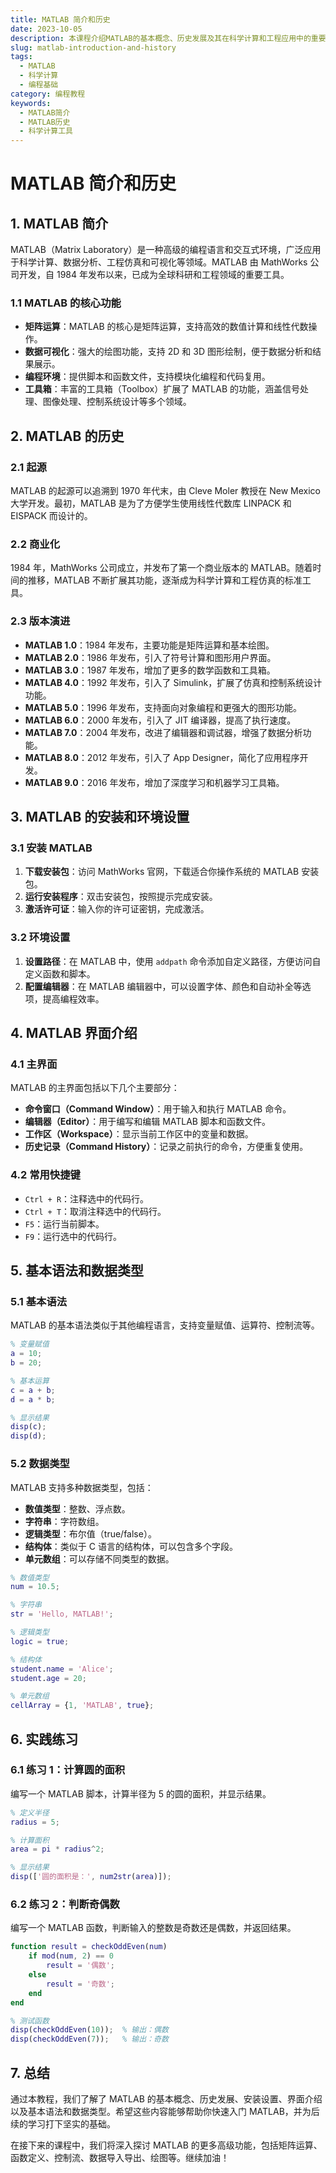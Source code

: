 ```yaml
---
title: MATLAB 简介和历史
date: 2023-10-05
description: 本课程介绍MATLAB的基本概念、历史发展及其在科学计算和工程应用中的重要性。
slug: matlab-introduction-and-history
tags:
  - MATLAB
  - 科学计算
  - 编程基础
category: 编程教程
keywords:
  - MATLAB简介
  - MATLAB历史
  - 科学计算工具
---
```


# MATLAB 简介和历史

## 1. MATLAB 简介

MATLAB（Matrix Laboratory）是一种高级的编程语言和交互式环境，广泛应用于科学计算、数据分析、工程仿真和可视化等领域。MATLAB 由 MathWorks 公司开发，自 1984 年发布以来，已成为全球科研和工程领域的重要工具。

### 1.1 MATLAB 的核心功能

- **矩阵运算**：MATLAB 的核心是矩阵运算，支持高效的数值计算和线性代数操作。
- **数据可视化**：强大的绘图功能，支持 2D 和 3D 图形绘制，便于数据分析和结果展示。
- **编程环境**：提供脚本和函数文件，支持模块化编程和代码复用。
- **工具箱**：丰富的工具箱（Toolbox）扩展了 MATLAB 的功能，涵盖信号处理、图像处理、控制系统设计等多个领域。

## 2. MATLAB 的历史

### 2.1 起源

MATLAB 的起源可以追溯到 1970 年代末，由 Cleve Moler 教授在 New Mexico 大学开发。最初，MATLAB 是为了方便学生使用线性代数库 LINPACK 和 EISPACK 而设计的。

### 2.2 商业化

1984 年，MathWorks 公司成立，并发布了第一个商业版本的 MATLAB。随着时间的推移，MATLAB 不断扩展其功能，逐渐成为科学计算和工程仿真的标准工具。

### 2.3 版本演进

- **MATLAB 1.0**：1984 年发布，主要功能是矩阵运算和基本绘图。
- **MATLAB 2.0**：1986 年发布，引入了符号计算和图形用户界面。
- **MATLAB 3.0**：1987 年发布，增加了更多的数学函数和工具箱。
- **MATLAB 4.0**：1992 年发布，引入了 Simulink，扩展了仿真和控制系统设计功能。
- **MATLAB 5.0**：1996 年发布，支持面向对象编程和更强大的图形功能。
- **MATLAB 6.0**：2000 年发布，引入了 JIT 编译器，提高了执行速度。
- **MATLAB 7.0**：2004 年发布，改进了编辑器和调试器，增强了数据分析功能。
- **MATLAB 8.0**：2012 年发布，引入了 App Designer，简化了应用程序开发。
- **MATLAB 9.0**：2016 年发布，增加了深度学习和机器学习工具箱。

## 3. MATLAB 的安装和环境设置

### 3.1 安装 MATLAB

1. **下载安装包**：访问 MathWorks 官网，下载适合你操作系统的 MATLAB 安装包。
2. **运行安装程序**：双击安装包，按照提示完成安装。
3. **激活许可证**：输入你的许可证密钥，完成激活。

### 3.2 环境设置

1. **设置路径**：在 MATLAB 中，使用 `addpath` 命令添加自定义路径，方便访问自定义函数和脚本。
2. **配置编辑器**：在 MATLAB 编辑器中，可以设置字体、颜色和自动补全等选项，提高编程效率。

## 4. MATLAB 界面介绍

### 4.1 主界面

MATLAB 的主界面包括以下几个主要部分：

- **命令窗口（Command Window）**：用于输入和执行 MATLAB 命令。
- **编辑器（Editor）**：用于编写和编辑 MATLAB 脚本和函数文件。
- **工作区（Workspace）**：显示当前工作区中的变量和数据。
- **历史记录（Command History）**：记录之前执行的命令，方便重复使用。

### 4.2 常用快捷键

- `Ctrl + R`：注释选中的代码行。
- `Ctrl + T`：取消注释选中的代码行。
- `F5`：运行当前脚本。
- `F9`：运行选中的代码行。

## 5. 基本语法和数据类型

### 5.1 基本语法

MATLAB 的基本语法类似于其他编程语言，支持变量赋值、运算符、控制流等。

```matlab
% 变量赋值
a = 10;
b = 20;

% 基本运算
c = a + b;
d = a * b;

% 显示结果
disp(c);
disp(d);
```

### 5.2 数据类型

MATLAB 支持多种数据类型，包括：

- **数值类型**：整数、浮点数。
- **字符串**：字符数组。
- **逻辑类型**：布尔值（true/false）。
- **结构体**：类似于 C 语言的结构体，可以包含多个字段。
- **单元数组**：可以存储不同类型的数据。

```matlab
% 数值类型
num = 10.5;

% 字符串
str = 'Hello, MATLAB!';

% 逻辑类型
logic = true;

% 结构体
student.name = 'Alice';
student.age = 20;

% 单元数组
cellArray = {1, 'MATLAB', true};
```

## 6. 实践练习

### 6.1 练习 1：计算圆的面积

编写一个 MATLAB 脚本，计算半径为 5 的圆的面积，并显示结果。

```matlab
% 定义半径
radius = 5;

% 计算面积
area = pi * radius^2;

% 显示结果
disp(['圆的面积是：', num2str(area)]);
```

### 6.2 练习 2：判断奇偶数

编写一个 MATLAB 函数，判断输入的整数是奇数还是偶数，并返回结果。

```matlab
function result = checkOddEven(num)
    if mod(num, 2) == 0
        result = '偶数';
    else
        result = '奇数';
    end
end

% 测试函数
disp(checkOddEven(10));  % 输出：偶数
disp(checkOddEven(7));   % 输出：奇数
```

## 7. 总结

通过本教程，我们了解了 MATLAB 的基本概念、历史发展、安装设置、界面介绍以及基本语法和数据类型。希望这些内容能够帮助你快速入门 MATLAB，并为后续的学习打下坚实的基础。

在接下来的课程中，我们将深入探讨 MATLAB 的更多高级功能，包括矩阵运算、函数定义、控制流、数据导入导出、绘图等。继续加油！